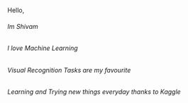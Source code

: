 Hello,
###### Im Shivam
###### I love Machine Learning
###### Visual Recognition Tasks are my favourite
###### Learning and Trying new things everyday thanks to Kaggle
